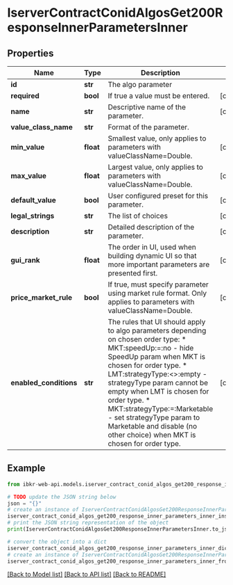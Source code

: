 # IserverContractConidAlgosGet200ResponseInnerParametersInner


## Properties

Name | Type | Description | Notes
------------ | ------------- | ------------- | -------------
**id** | **str** | The algo parameter | 
**required** | **bool** | If true a value must be entered. | [optional] 
**name** | **str** | Descriptive name of the parameter. | [optional] 
**value_class_name** | **str** | Format of the parameter. | 
**min_value** | **float** | Smallest value, only applies to parameters with valueClassName&#x3D;Double. | [optional] 
**max_value** | **float** | Largest value, only applies to parameters with valueClassName&#x3D;Double. | [optional] 
**default_value** | **bool** | User configured preset for this parameter. | [optional] 
**legal_strings** | **str** | The list of choices | [optional] 
**description** | **str** | Detailed description of the parameter. | [optional] 
**gui_rank** | **float** | The order in UI, used when building dynamic UI so that more important parameters are presented first. | [optional] 
**price_market_rule** | **bool** | If true, must specify parameter using market rule format. Only applies to parameters with valueClassName&#x3D;Double. | [optional] 
**enabled_conditions** | **str** | The rules that UI should apply to algo parameters depending on chosen order type:  * MKT:speedUp:&#x3D;:no - hide SpeedUp param when MKT is chosen for order type.  * LMT:strategyType:&lt;&gt;:empty - strategyType param cannot be empty when LMT is chosen for order type.  * MKT:strategyType:&#x3D;:Marketable - set strategyType param to Marketable and disable (no other choice) when MKT is chosen for order type.  | [optional] 

## Example

```python
from ibkr-web-api.models.iserver_contract_conid_algos_get200_response_inner_parameters_inner import IserverContractConidAlgosGet200ResponseInnerParametersInner

# TODO update the JSON string below
json = "{}"
# create an instance of IserverContractConidAlgosGet200ResponseInnerParametersInner from a JSON string
iserver_contract_conid_algos_get200_response_inner_parameters_inner_instance = IserverContractConidAlgosGet200ResponseInnerParametersInner.from_json(json)
# print the JSON string representation of the object
print(IserverContractConidAlgosGet200ResponseInnerParametersInner.to_json())

# convert the object into a dict
iserver_contract_conid_algos_get200_response_inner_parameters_inner_dict = iserver_contract_conid_algos_get200_response_inner_parameters_inner_instance.to_dict()
# create an instance of IserverContractConidAlgosGet200ResponseInnerParametersInner from a dict
iserver_contract_conid_algos_get200_response_inner_parameters_inner_from_dict = IserverContractConidAlgosGet200ResponseInnerParametersInner.from_dict(iserver_contract_conid_algos_get200_response_inner_parameters_inner_dict)
```
[[Back to Model list]](../README.md#documentation-for-models) [[Back to API list]](../README.md#documentation-for-api-endpoints) [[Back to README]](../README.md)



